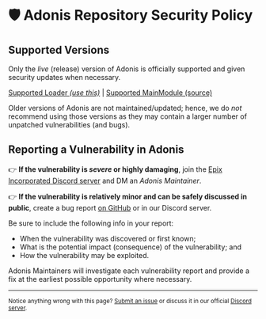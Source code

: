 # 🛡️ Adonis Repository Security Policy

## Supported Versions

Only the *live* (release) version of Adonis is officially supported and given security updates when necessary.

[Supported Loader *(use this)*](https://www.roblox.com/library/7510622625) | [Supported MainModule (source)](https://www.roblox.com/library/7510592873)

Older versions of Adonis are not maintained/updated; hence, we do *not* recommend using those versions as they may contain a larger number of unpatched vulnerabilities (and bugs).

## Reporting a Vulnerability in Adonis

👉 **If the vulnerability is *severe* or highly damaging**, join the [Epix Incorporated Discord server](https://discord.gg/H5RvTP3) and DM an *Adonis Maintainer*.

👉 **If the vulnerability is relatively minor and can be safely discussed in public**, create a bug report [on GitHub](https://github.com/Epix-Incorporated/Adonis/issues/new/choose) or in our Discord server.

Be sure to include the following info in your report:
* When the vulnerability was discovered or first known;
* What is the potential impact (consequence) of the vulnerability; and
* How the vulnerability may be exploited.

Adonis Maintainers will investigate each vulnerability report and provide a fix at the earliest possible opportunity where necessary.

---

<sub>Notice anything wrong with this page? [Submit an issue](https://github.com/Epix-Incorporated/Adonis/issues/new/choose) or discuss it in our official [Discord server](https://discord.com/invite/H5RvTP3).</sub>
